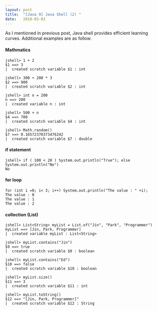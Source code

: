 ```yaml
---
layout: post
title:  "[Java 9] Java Shell (2) "
date:   2018-03-02
---
```


As I mentioned in previous post, Java shell provides efficient learning curves.
Additional examples are as follow.

#### Mathmatics

````
jshell> 1 + 2
$1 ==> 3
|  created scratch variable $1 : int

jshell> 300 + 200 * 3
$2 ==> 900
|  created scratch variable $2 : int

jshell> int n = 200
n ==> 200
|  created variable n : int

jshell> 500 + n
$4 ==> 700
|  created scratch variable $4 : int

jshell> Math.random()
$7 ==> 0.16572370373476242
|  created scratch variable $7 : double
````

#### if statement

````
jshell> if ( 100 < 20 ) System.out.println("True"); else System.out.println("No")
No
````

#### for loop
````
for (int i =0; i< 3; i++) System.out.println("The value : " +i);
The value : 0
The value : 1
The value : 2
````
#### collection (List)
````
jshell> List<String> myList = List.of("Jin", "Park", "Programmer")
myList ==> [Jin, Park, Programmer]
|  created variable myList : List<String>

jshell> myList.contains("Jin")
$9 ==> true
|  created scratch variable $9 : boolean

jshell> myList.contains("Ed")
$10 ==> false
|  created scratch variable $10 : boolean

jshell> myList.size()
$11 ==> 3
|  created scratch variable $11 : int

jshell> myList.toString()
$12 ==> "[Jin, Park, Programmer]"
|  created scratch variable $12 : String
````
